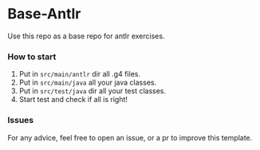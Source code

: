 # Base-Antlr
Use this repo as a base repo for antlr exercises.

### How to start
1. Put in `src/main/antlr` dir all .g4 files.
2. Put in `src/main/java` all your java classes.
3. Put in `src/test/java` dir all your test classes.
4. Start test and check if all is right!

### Issues
For any advice, feel free to open an issue, or a pr to improve this template.
